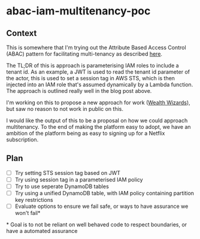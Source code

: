 # abac-iam-multitenancy-poc

## Context

This is somewhere that I'm trying out the Attribute Based Access Control (ABAC) pattern
for facilitating multi-tenancy as described [here](https://aws.amazon.com/blogs/security/how-to-implement-saas-tenant-isolation-with-abac-and-aws-iam/).

The TL;DR of this is approach is parameterising IAM roles to include a tenant id.
As an example, a JWT is used to read the tenant id parameter of the actor, this is used
to set a session tag in AWS STS, which is then injected into an IAM role that's assumed
dynamically by a Lambda function. The approach is outlined really well in the blog post
above.

I'm working on this to propose a new approach for work ([Wealth Wizards](https://github.com/WealthWizardsEngineering)), but saw no reason
to not work in public on this.

I would like the output of this to be a proposal on how we could approach multitenancy.
To the end of making the platform easy to adopt, we have an ambition of the platform
being as easy to signing up for a Netflix subscription.

## Plan

- [ ] Try setting STS session tag based on JWT
- [ ] Try using session tag in a parameterised IAM policy
- [ ] Try to use seperate DynamoDB tables
- [ ] Try using a unified DynamoDB table, with IAM policy containing partition key restrictions
- [ ] Evaluate options to ensure we fail safe, or ways to have assurance we won't fail\*

\* Goal is to not be reliant on well behaved code to respect boundaries, or have a automated assurance
